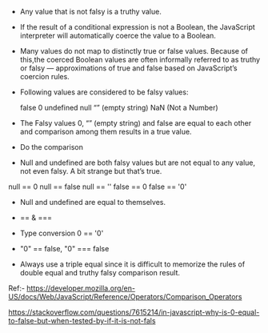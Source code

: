 * Any value that is not falsy is a truthy value.

* If the result of a conditional expression is not a Boolean, the JavaScript interpreter will automatically coerce the value to a Boolean.

* Many values do not map to distinctly true or false values.  Because of this,the coerced Boolean values are often informally referred to as truthy or falsy ― approximations of true and false based on JavaScript’s coercion rules.

* Following values are considered to be falsy values:

  false
  0
  undefined
  null
  “” (empty string)
  NaN (Not a Number)

* The Falsy values 0, “” (empty string) and false are equal to each other and comparison among them results in a true value.

* Do the comparison

* Null and undefined are both falsy values but are not equal to any value, not even falsy. A bit strange but that’s true.

null == 0
null == false
null == ''
false == 0
false == '0'

* Null and undefined are equal to themselves.

* == & ===

* Type conversion
  0 == '0'

* "0" == false, "0" === false

* Always use a triple equal since it is difficult to memorize the rules of double equal and truthy falsy comparison result.

Ref:- https://developer.mozilla.org/en-US/docs/Web/JavaScript/Reference/Operators/Comparison_Operators

https://stackoverflow.com/questions/7615214/in-javascript-why-is-0-equal-to-false-but-when-tested-by-if-it-is-not-fals


